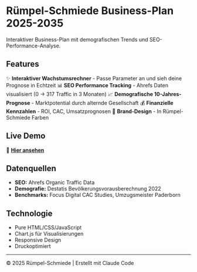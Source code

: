 # Rümpel-Schmiede Business-Plan 2025-2035

Interaktiver Business-Plan mit demografischen Trends und SEO-Performance-Analyse.

## Features

✨ **Interaktiver Wachstumsrechner** - Passe Parameter an und sieh deine Prognose in Echtzeit
📊 **SEO Performance Tracking** - Ahrefs Daten visualisiert (0 → 317 Traffic in 3 Monaten)
📈 **Demografische 10-Jahres-Prognose** - Marktpotential durch alternde Gesellschaft
💰 **Finanzielle Kennzahlen** - ROI, CAC, Umsatzprognosen
🎨 **Brand-Design** - In Rümpel-Schmiede Farben

## Live Demo

🚀 **[Hier ansehen](https://ruempel-schmiede-businessplan-interaktiv-2lk9px91n.vercel.app)**

## Datenquellen

- **SEO:** Ahrefs Organic Traffic Data
- **Demografie:** Destatis Bevölkerungsvorausberechnung 2022
- **Benchmarks:** Focus Digital CAC Studies, Umzugsmeister Paderborn

## Technologie

- Pure HTML/CSS/JavaScript
- Chart.js für Visualisierungen
- Responsive Design
- Druckoptimiert

---

© 2025 Rümpel-Schmiede | Erstellt mit Claude Code

